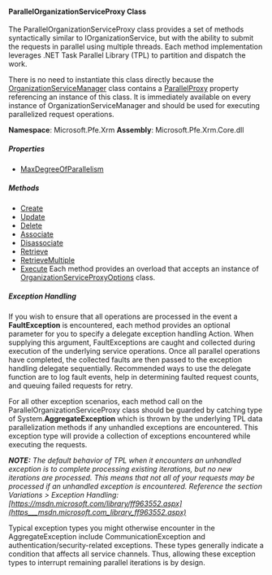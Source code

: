 #### ParallelOrganizationServiceProxy Class

The ParallelOrganizationServiceProxy class provides a set of methods syntactically similar to IOrganizationService, but with the ability to submit the requests in parallel using multiple threads.  Each method implementation leverages .NET Task Parallel Library (TPL) to partition and dispatch the work.  

There is no need to instantiate this class directly because the [OrganizationServiceManager](OrganizationServiceManager-Class) class contains a [ParallelProxy](ParallelProxy-Property) property referencing an instance of this class.  It is immediately available on every instance of OrganizationServiceManager and should be used for executing parallelized request operations.

**Namespace**: Microsoft.Pfe.Xrm
**Assembly**: Microsoft.Pfe.Xrm.Core.dll

##### Properties

* [MaxDegreeOfParallelism](MaxDegreeOfParallelism-Property)

##### Methods

* [Create](Create-Method)
* [Update](Update-Method)
* [Delete](Delete-Method)
* [Associate](Associate-Method)
* [Disassociate](Disassociate-Method)
* [Retrieve](Retrieve-Method)
* [RetrieveMultiple](RetrieveMultiple-Method)
* [Execute](Execute-Method)
Each method provides an overload that accepts an instance of [OrganizationServiceProxyOptions](OrganizationServiceProxyOptions-Class) class.

##### Exception Handling

If you wish to ensure that all operations are processed in the event a **FaultException<OrganizationServiceFault>** is encountered, each method provides an optional parameter for you to specify a delegate exception handling Action.  When supplying this argument, FaultExceptions are caught and collected during execution of the underlying service operations.  Once all parallel operations have completed, the collected faults are then passed to the exception handling delegate sequentially.  Recommended ways to use the delegate function are to log fault events, help in determining faulted request counts, and queuing failed requests for retry.

For all other exception scenarios, each method call on the ParallelOrganizationServiceProxy class should be guarded by catching type of System.**AggregateException** which is thrown by the underlying TPL data parallelization methods if any unhandled exceptions are encountered.  This exception type will provide a collection of exceptions encountered while executing the requests.  

_**NOTE:** The default behavior of TPL when it encounters an unhandled exception is to complete processing existing iterations, but no new iterations are processed.  This means that not all of your requests may be processed if an unhandled exception is encountered. Reference the section Variations > Exception Handling: [https://msdn.microsoft.com/library/ff963552.aspx](https___msdn.microsoft.com_library_ff963552.aspx)_

Typical exception types you might otherwise encounter in the AggregateException include CommunicationException and authentication/security-related exceptions.  These types generally indicate a condition that affects all service channels.  Thus, allowing these exception types to interrupt remaining parallel iterations is by design.